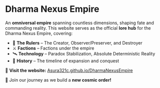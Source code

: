 # Dharma Nexus Empire  

An **omniversal empire** spanning countless dimensions, shaping fate and commanding reality. This website serves as the official **lore hub** for the Dharma Nexus Empire, covering:  

- 🌌 **The Rulers** – The Creator, Observer/Preserver, and Destroyer  
- ⚔️ **Factions** – Factions under the empire  
- 🛰️ **Technology** – Paradox Stabilization, Absolute Deterministic Reality  
- 📜 **History** – The timeline of expansion and conquest  

🔗 **Visit the website:** [Asura321c.github.io/DharmaNexusEmpire](https://Asura321c.github.io/DharmaNexusEmpire)  

🚀 Join our journey as we build a **new cosmic order!**
